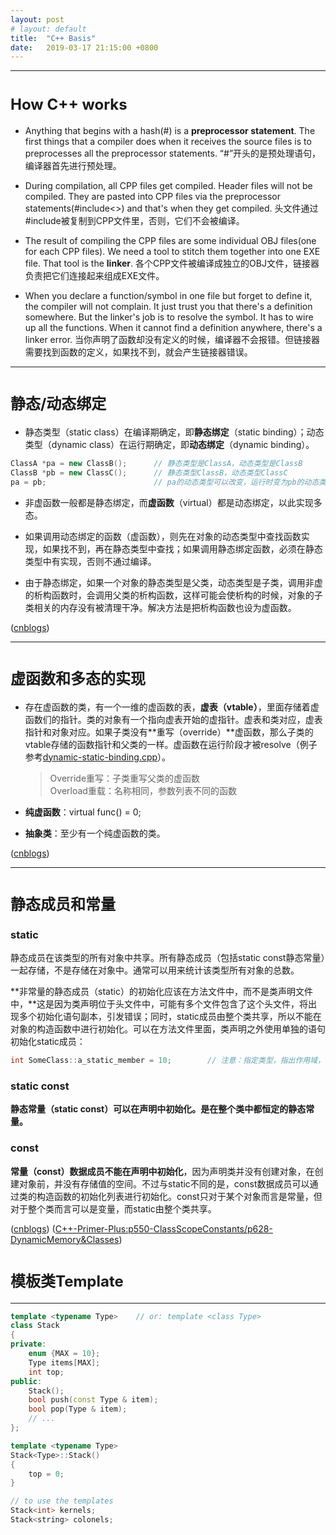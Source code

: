 ```yaml
---
layout: post
# layout: default
title:  "C++ Basis"
date:   2019-03-17 21:15:00 +0800
---
```


---
# <font size="5">How C++ works</font>

* Anything that begins with a hash(#) is a **preprocessor statement**. The first things that a compiler does when it receives the source files is to preprocesses all the preprocessor statements. “#”开头的是预处理语句，编译器首先进行预处理。

* During compilation, all CPP files get compiled. Header files will not be compiled. They are pasted into CPP files via the preprocessor statements(#include<>) and that's when they get compiled. 头文件通过#include被复制到CPP文件里，否则，它们不会被编译。

* The result of compiling the CPP files are some individual OBJ files(one for each CPP files). We need a tool to stitch them together into one EXE file. That tool is the **linker**. 各个CPP文件被编译成独立的OBJ文件，链接器负责把它们连接起来组成EXE文件。

* When you declare a function/symbol in one file but forget to define it, the compiler will not complain. It just trust you that there's a definition somewhere. But the linker's job is to resolve the symbol. It has to wire up all the functions. When it cannot find a definition anywhere, there's a linker error. 当你声明了函数却没有定义的时候，编译器不会报错。但链接器需要找到函数的定义，如果找不到，就会产生链接器错误。

---
# <font size="5">静态/动态绑定</font>

* 静态类型（static class）在编译期确定，即**静态绑定**（static binding）；动态类型（dynamic class）在运行期确定，即**动态绑定**（dynamic binding）。
```C++
ClassA *pa = new ClassB();      // 静态类型是ClassA，动态类型是ClassB
ClassB *pb = new ClassC();      // 静态类型ClassB，动态类型ClassC
pa = pb;                        // pa的动态类型可以改变，运行时变为pb的动态类型ClassC
```

* 非虚函数一般都是静态绑定，而**虚函数**（virtual）都是动态绑定，以此实现多态。

* 如果调用动态绑定的函数（虚函数），则先在对象的动态类型中查找函数实现，如果找不到，再在静态类型中查找；如果调用静态绑定函数，必须在静态类型中有实现，否则不通过编译。

* 由于静态绑定，如果一个对象的静态类型是父类，动态类型是子类，调用非虚的析构函数时，会调用父类的析构函数，这样可能会使析构的时候，对象的子类相关的内存没有被清理干净。解决方法是把析构函数也设为虚函数。

([cnblogs][binding-c++])

---
# <font size="5">虚函数和多态的实现</font>

* 存在虚函数的类，有一个一维的虚函数的表，**虚表（vtable）**，里面存储着虚函数们的指针。类的对象有一个指向虚表开始的虚指针。虚表和类对应，虚表指针和对象对应。如果子类没有**重写（override）**虚函数，那么子类的vtable存储的函数指针和父类的一样。虚函数在运行阶段才被resolve（例子参考[dynamic-static-binding.cpp][dsb]）。

    > Override重写：子类重写父类的虚函数    
    > Overload重载：名称相同，参数列表不同的函数

* **纯虚函数**：virtual func() = 0;

* **抽象类**：至少有一个纯虚函数的类。


([cnblogs][duotai-c++])

---
# <font size="5">静态成员和常量</font>

### **static**
静态成员在该类型的所有对象中共享。所有静态成员（包括static const静态常量）一起存储，不是存储在对象中。通常可以用来统计该类型所有对象的总数。

**非常量的静态成员（static）的初始化应该在方法文件中，而不是类声明文件中，**这是因为类声明位于头文件中，可能有多个文件包含了这个头文件，将出现多个初始化语句副本，引发错误；同时，static成员由整个类共享，所以不能在对象的构造函数中进行初始化。可以在方法文件里面，类声明之外使用单独的语句初始化static成员：
```C++
int SomeClass::a_static_member = 10;        // 注意：指定类型，指出作用域，但是不应包括static关键字
```

### **static const**
**静态常量（static const）**可以在声明中初始化。是**在整个类中都恒定的静态常量。**

### **const**
**常量（const）数据成员不能在声明中初始化**，因为声明类并没有创建对象，在创建对象前，并没有存储值的空间。不过与static不同的是，const数据成员可以通过类的构造函数的初始化列表进行初始化。const只对于某个对象而言是常量，但对于整个类而言可以是变量，而static由整个类共享。

([cnblogs][static-const])
([C++-Primer-Plus:p550-ClassScopeConstants/p628-DynamicMemory&Classes][static-const-c++primer])

# <font size="5">模板类Template</font>
---

```C++
template <typename Type>    // or: template <class Type>
class Stack
{
private:
    enum {MAX = 10};
    Type items[MAX];
    int top;
public:
    Stack();
    bool push(const Type & item);
    bool pop(Type & item);
    // ...
};

template <typename Type>
Stack<Type>::Stack()
{
    top = 0;
}

// to use the templates
Stack<int> kernels;
Stack<string> colonels;
```


[binding-c++]: https://www.cnblogs.com/lizhenghn/p/3657717.html
[dsb]: ../../../assets/src/dynamic-static-binding.cpp
[duotai-c++]: https://www.cnblogs.com/cxq0017/p/6074247.html
[static-const]: https://www.cnblogs.com/phpzhou/p/6390869.html
[static-const-c++primer]: http://faculty.euc.ac.cy/scharalambous/csc132/books/c%2B%2B_book%201.pdf